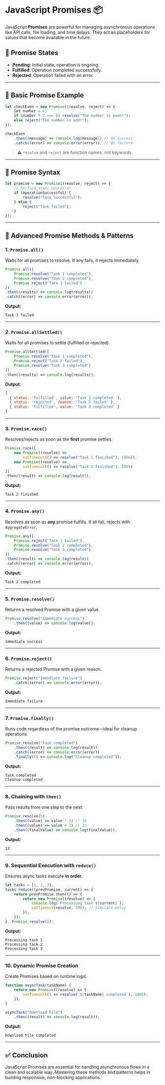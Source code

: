 
# JavaScript Promises 📦

JavaScript **Promises** are powerful for managing asynchronous operations like API calls, file loading, and time delays. They act as placeholders for values that become available in the future.

## 📌 Promise States

- **Pending**: Initial state, operation is ongoing.  
- **Fulfilled**: Operation completed successfully.  
- **Rejected**: Operation failed with an error.

---

## 🔰 Basic Promise Example

```javascript
let checkEven = new Promise((resolve, reject) => {
    let number = 4;
    if (number % 2 === 0) resolve("The number is even!");
    else reject("The number is odd!");
});

checkEven
    .then((message) => console.log(message)) // On success
    .catch((error) => console.error(error)); // On failure
```

> ⚠️ `resolve` and `reject` are function names, not keywords.

---

## 🔧 Promise Syntax

```javascript
let promise = new Promise((resolve, reject) => {
    // Perform async operation
    if (operationSuccessful) {
        resolve("Task successful");
    } else {
        reject("Task failed");
    }
});
```

---

## 🚀 Advanced Promise Methods & Patterns

### 1. `Promise.all()`

Waits for all promises to resolve. If any fails, it rejects immediately.

```javascript
Promise.all([
    Promise.resolve("Task 1 completed"),
    Promise.resolve("Task 2 completed"),
    Promise.reject("Task 3 failed")
])
.then((results) => console.log(results))
.catch((error) => console.error(error));
```

**Output:**

```
Task 3 failed
```

---

### 2. `Promise.allSettled()`

Waits for all promises to settle (fulfilled or rejected).

```javascript
Promise.allSettled([
    Promise.resolve("Task 1 completed"),
    Promise.reject("Task 2 failed"),
    Promise.resolve("Task 3 completed")
])
.then((results) => console.log(results));
```

**Output:**

```javascript
[
  { status: 'fulfilled', value: 'Task 1 completed' },
  { status: 'rejected', reason: 'Task 2 failed' },
  { status: 'fulfilled', value: 'Task 3 completed' }
]
```

---

### 3. `Promise.race()`

Resolves/rejects as soon as the **first** promise settles.

```javascript
Promise.race([
    new Promise((resolve) =>
        setTimeout(() => resolve("Task 1 finished"), 1000)),
    new Promise((resolve) =>
        setTimeout(() => resolve("Task 2 finished"), 500))
])
.then((result) => console.log(result));
```

**Output:**

```
Task 2 finished
```

---

### 4. `Promise.any()`

Resolves as soon as **any** promise fulfills. If all fail, rejects with `AggregateError`.

```javascript
Promise.any([
    Promise.reject("Task 1 failed"),
    Promise.resolve("Task 2 completed"),
    Promise.resolve("Task 3 completed")
])
.then((result) => console.log(result))
.catch((error) => console.error(error));
```

**Output:**

```
Task 2 completed
```

---

### 5. `Promise.resolve()`

Returns a resolved Promise with a given value.

```javascript
Promise.resolve("Immediate success")
    .then((value) => console.log(value));
```

**Output:**

```
Immediate success
```

---

### 6. `Promise.reject()`

Returns a rejected Promise with a given reason.

```javascript
Promise.reject("Immediate failure")
    .catch((error) => console.error(error));
```

**Output:**

```
Immediate failure
```

---

### 7. `Promise.finally()`

Runs code regardless of the promise outcome—ideal for cleanup operations.

```javascript
Promise.resolve("Task completed")
    .then((result) => console.log(result))
    .catch((error) => console.error(error))
    .finally(() => console.log("Cleanup completed"));
```

**Output:**

```
Task completed  
Cleanup completed
```

---

### 8. Chaining with `then()`

Pass results from one step to the next:

```javascript
Promise.resolve(5)
    .then((value) => value * 2) // 10
    .then((value) => value + 3) // 13
    .then((finalValue) => console.log(finalValue));
```

**Output:**

```
13
```

---

### 9. Sequential Execution with `reduce()`

Ensures async tasks execute **in order**.

```javascript
let tasks = [1, 2, 3];
tasks.reduce((prevPromise, current) => {
    return prevPromise.then(() => {
        return new Promise((resolve) => {
            console.log(`Processing task ${current}`);
            setTimeout(resolve, 500); // Simulate delay
        });
    });
}, Promise.resolve());
```

**Output:**

```
Processing task 1  
Processing task 2  
Processing task 3
```

---

### 10. Dynamic Promise Creation

Create Promises based on runtime logic.

```javascript
function asyncTask(taskName) {
    return new Promise((resolve) => {
        setTimeout(() => resolve(`${taskName} completed`), 1000);
    });
}

asyncTask("Download File")
    .then((result) => console.log(result));
```

**Output:**

```
Download File completed
```

---

## ✅ Conclusion

JavaScript Promises are essential for handling asynchronous flows in a clean and scalable way. Mastering these methods and patterns helps in building responsive, non-blocking applications.
